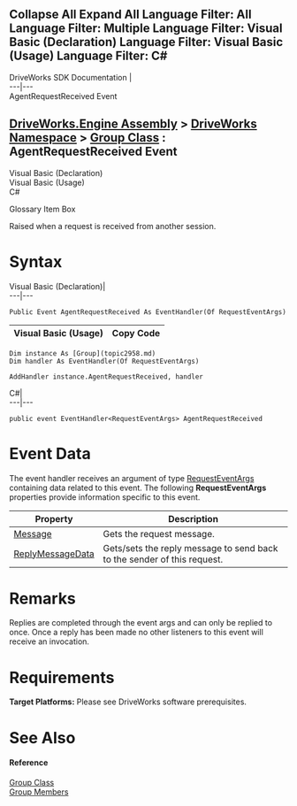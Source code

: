 Collapse All Expand All Language Filter: All  Language Filter: Multiple  Language Filter: Visual Basic (Declaration) Language Filter: Visual Basic (Usage) Language Filter: C#  
---  
DriveWorks SDK Documentation  |   
---|---  
AgentRequestReceived Event   
  
[DriveWorks.Engine Assembly](topic2156.md) > [DriveWorks Namespace](topic2159.md) > [Group Class](topic2958.md) : AgentRequestReceived Event  
---  
  
Visual Basic (Declaration)    
Visual Basic (Usage)    
C# 

Glossary Item Box

Raised when a request is received from another session. 

# Syntax

Visual Basic (Declaration)|   
---|---  
      
    
    Public Event AgentRequestReceived As EventHandler(Of RequestEventArgs)  
  
Visual Basic (Usage)| Copy Code  
---|---  
      
    
    Dim instance As [Group](topic2958.md)
    Dim handler As EventHandler(Of RequestEventArgs)
     
    AddHandler instance.AgentRequestReceived, handler  
  
C#|   
---|---  
      
    
    public event EventHandler<RequestEventArgs> AgentRequestReceived  
  
# Event Data

The event handler receives an argument of type [RequestEventArgs](topic10071.md) containing data related to this event. The following **RequestEventArgs** properties provide information specific to this event.

Property| Description  
---|---  
[Message](topic10077.md)| Gets the request message.   
[ReplyMessageData](topic10078.md)| Gets/sets the reply message to send back to the sender of this request.   
  
# Remarks

Replies are completed through the event args and can only be replied to once. Once a reply has been made no other listeners to this event will receive an invocation.

# Requirements

**Target Platforms:** Please see DriveWorks software prerequisites.

# See Also

#### Reference

[Group Class](topic2958.md)   
[Group Members](topic2959.md)


